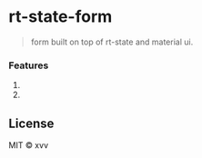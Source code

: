 # rt-state-form

> form built on top of rt-state and material ui.

### Features

1.
2.

## License

MIT © xvv
